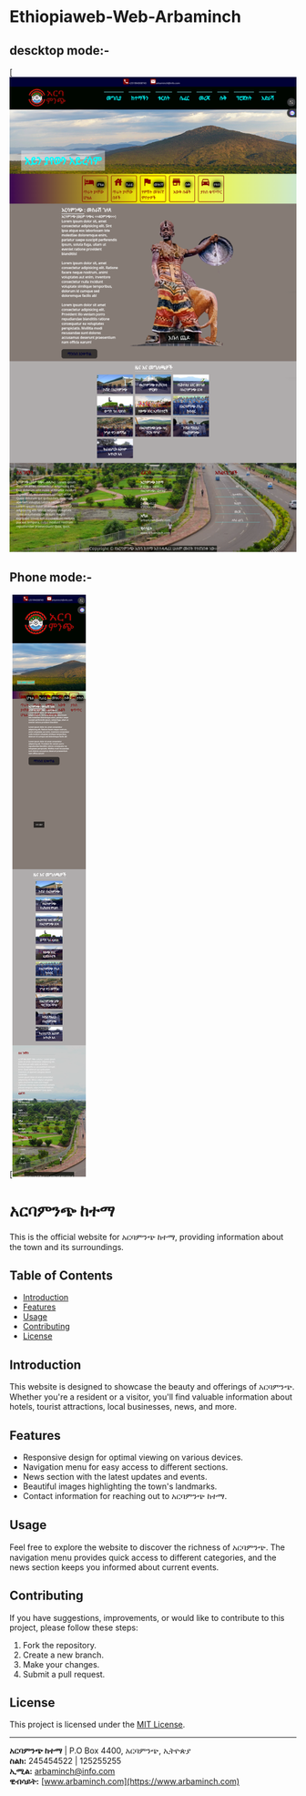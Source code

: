 # Ethiopiaweb-Web-Arbaminch

## descktop mode:-
[![Open in Cloud Shell](./screencapture-127-0-0-1-5500-index-html-2023-12-17-23_57_02.png)

## Phone mode:-
[![phone mode](./Responsible.png)
# አርባምንጭ ከተማ


This is the official website for አርባምንጭ ከተማ, providing information about the town and its surroundings.

## Table of Contents
- [Introduction](#introduction)
- [Features](#features)
- [Usage](#usage)
- [Contributing](#contributing)
- [License](#license)

## Introduction
This website is designed to showcase the beauty and offerings of አርባምንጭ. Whether you're a resident or a visitor, you'll find valuable information about hotels, tourist attractions, local businesses, news, and more.

## Features
- Responsive design for optimal viewing on various devices.
- Navigation menu for easy access to different sections.
- News section with the latest updates and events.
- Beautiful images highlighting the town's landmarks.
- Contact information for reaching out to አርባምንጭ ከተማ.

## Usage
Feel free to explore the website to discover the richness of አርባምንጭ. The navigation menu provides quick access to different categories, and the news section keeps you informed about current events.

## Contributing 
If you have suggestions, improvements, or would like to contribute to this project, please follow these steps:
1. Fork the repository.
2. Create a new branch.
3. Make your changes.
4. Submit a pull request.

## License
This project is licensed under the [MIT License](LICENSE).

---

**አርባምንጭ ከተማ** | P.O Box 4400, አርባምንጭ, ኢትዮጵያ  
**ስልክ:** 245454522 | 125255255  
**ኢሚል:** arbaminch@info.com  
**ዊብሳይት:** [www.arbaminch.com](https://www.arbaminch.com)
